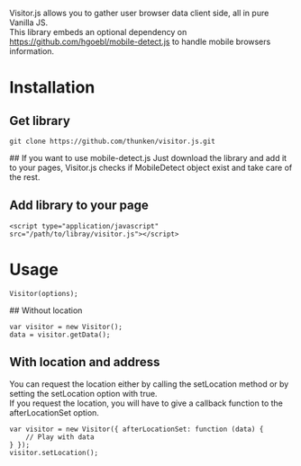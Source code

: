 Visitor.js allows you to gather user browser data client side, all in pure Vanilla JS.  
This library embeds an optional dependency on https://github.com/hgoebl/mobile-detect.js to handle mobile browsers information.

# Installation
## Get library
~~~
git clone https://github.com/thunken/visitor.js.git
~~~
## If you want to use mobile-detect.js
Just download the library and add it to your pages, Visitor.js checks if MobileDetect object exist and take care of the rest.

## Add library to your page
~~~
<script type="application/javascript" src="/path/to/libray/visitor.js"></script>
~~~

# Usage
~~~
Visitor(options);
~~~

## Without location
~~~
var visitor = new Visitor();
data = visitor.getData();
~~~

## With location and address
You can request the location either by calling the setLocation method or by setting the setLocation option with true.  
If you request the location, you will have to give a callback function to the afterLocationSet option.
~~~
var visitor = new Visitor({ afterLocationSet: function (data) {
    // Play with data
} });
visitor.setLocation();
~~~